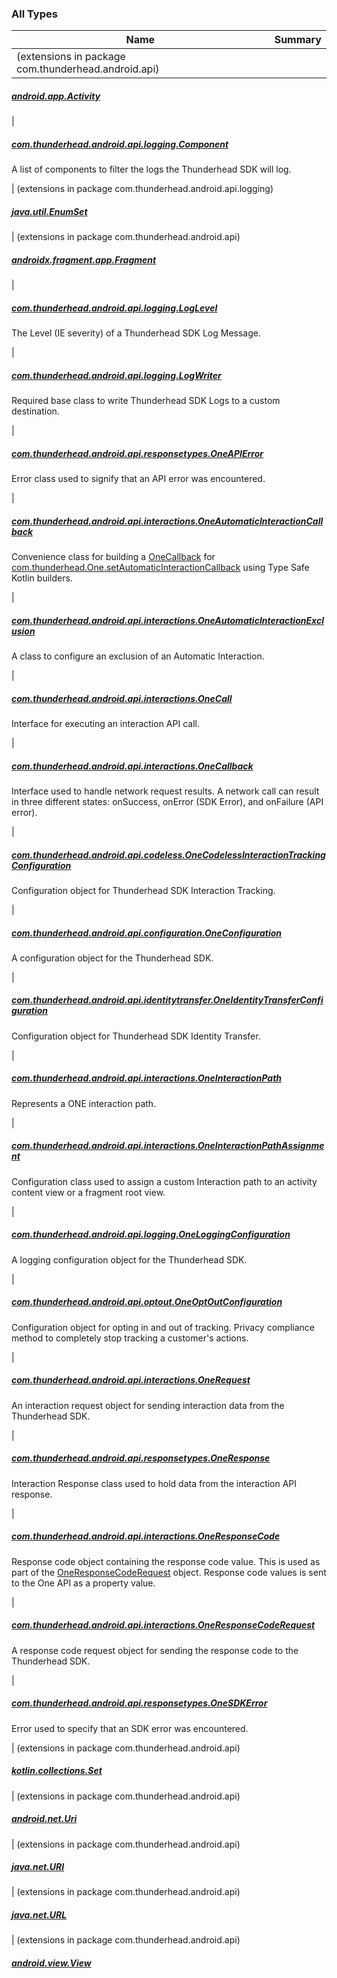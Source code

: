 

### All Types

| Name | Summary |
|---|---|
| (extensions in package com.thunderhead.android.api)

##### [android.app.Activity](../com.thunderhead.android.api/android.app.-activity/index.md)


|

##### [com.thunderhead.android.api.logging.Component](../com.thunderhead.android.api.logging/-component/index.md)

A list of components to filter the logs
the Thunderhead SDK will log.


| (extensions in package com.thunderhead.android.api.logging)

##### [java.util.EnumSet](../com.thunderhead.android.api.logging/java.util.-enum-set/index.md)


| (extensions in package com.thunderhead.android.api)

##### [androidx.fragment.app.Fragment](../com.thunderhead.android.api/androidx.fragment.app.-fragment/index.md)


|

##### [com.thunderhead.android.api.logging.LogLevel](../com.thunderhead.android.api.logging/-log-level/index.md)

The Level (IE severity) of a Thunderhead SDK Log Message.


|

##### [com.thunderhead.android.api.logging.LogWriter](../com.thunderhead.android.api.logging/-log-writer/index.md)

Required base class to write Thunderhead SDK Logs
to a custom destination.


|

##### [com.thunderhead.android.api.responsetypes.OneAPIError](../com.thunderhead.android.api.responsetypes/-one-a-p-i-error/index.md)

Error class used to signify that an API error was encountered.


|

##### [com.thunderhead.android.api.interactions.OneAutomaticInteractionCallback](../com.thunderhead.android.api.interactions/-one-automatic-interaction-callback/index.md)

Convenience class for building a [OneCallback](../com.thunderhead.android.api.interactions/-one-callback/index.md) for
[com.thunderhead.One.setAutomaticInteractionCallback](#) using Type Safe Kotlin builders.


|

##### [com.thunderhead.android.api.interactions.OneAutomaticInteractionExclusion](../com.thunderhead.android.api.interactions/-one-automatic-interaction-exclusion/index.md)

A class to configure an exclusion of an Automatic Interaction.


|

##### [com.thunderhead.android.api.interactions.OneCall](../com.thunderhead.android.api.interactions/-one-call/index.md)

Interface for executing an interaction API call.


|

##### [com.thunderhead.android.api.interactions.OneCallback](../com.thunderhead.android.api.interactions/-one-callback/index.md)

Interface used to handle network request results. A network call can result in three
different states: onSuccess, onError (SDK Error), and onFailure (API error).


|

##### [com.thunderhead.android.api.codeless.OneCodelessInteractionTrackingConfiguration](../com.thunderhead.android.api.codeless/-one-codeless-interaction-tracking-configuration/index.md)

Configuration object for Thunderhead SDK Interaction Tracking.


|

##### [com.thunderhead.android.api.configuration.OneConfiguration](../com.thunderhead.android.api.configuration/-one-configuration/index.md)

A configuration object for the Thunderhead SDK.


|

##### [com.thunderhead.android.api.identitytransfer.OneIdentityTransferConfiguration](../com.thunderhead.android.api.identitytransfer/-one-identity-transfer-configuration/index.md)

Configuration object for Thunderhead SDK Identity Transfer.


|

##### [com.thunderhead.android.api.interactions.OneInteractionPath](../com.thunderhead.android.api.interactions/-one-interaction-path/index.md)

Represents a ONE interaction path.


|

##### [com.thunderhead.android.api.interactions.OneInteractionPathAssignment](../com.thunderhead.android.api.interactions/-one-interaction-path-assignment/index.md)

Configuration class used to assign a custom Interaction path to
an activity content view or a fragment root view.


|

##### [com.thunderhead.android.api.logging.OneLoggingConfiguration](../com.thunderhead.android.api.logging/-one-logging-configuration/index.md)

A logging configuration object for the Thunderhead SDK.


|

##### [com.thunderhead.android.api.optout.OneOptOutConfiguration](../com.thunderhead.android.api.optout/-one-opt-out-configuration/index.md)

Configuration object for opting in and out of tracking.
Privacy compliance method to completely stop tracking a customer's actions.


|

##### [com.thunderhead.android.api.interactions.OneRequest](../com.thunderhead.android.api.interactions/-one-request/index.md)

An interaction request object for sending interaction data from the Thunderhead SDK.


|

##### [com.thunderhead.android.api.responsetypes.OneResponse](../com.thunderhead.android.api.responsetypes/-one-response/index.md)

Interaction Response class used to hold data from the interaction API response.


|

##### [com.thunderhead.android.api.interactions.OneResponseCode](../com.thunderhead.android.api.interactions/-one-response-code/index.md)

Response code object containing the response code value. This is used as part of the
[OneResponseCodeRequest](../com.thunderhead.android.api.interactions/-one-response-code-request/index.md) object. Response code values is sent to the One API as a property value.


|

##### [com.thunderhead.android.api.interactions.OneResponseCodeRequest](../com.thunderhead.android.api.interactions/-one-response-code-request/index.md)

A response code request object for sending the response code to the Thunderhead SDK.


|

##### [com.thunderhead.android.api.responsetypes.OneSDKError](../com.thunderhead.android.api.responsetypes/-one-s-d-k-error/index.md)

Error used to specify that an SDK error was encountered.


| (extensions in package com.thunderhead.android.api)

##### [kotlin.collections.Set](../com.thunderhead.android.api/kotlin.collections.-set/index.md)


| (extensions in package com.thunderhead.android.api)

##### [android.net.Uri](../com.thunderhead.android.api/android.net.-uri/index.md)


| (extensions in package com.thunderhead.android.api)

##### [java.net.URI](../com.thunderhead.android.api/java.net.-u-r-i/index.md)


| (extensions in package com.thunderhead.android.api)

##### [java.net.URL](../com.thunderhead.android.api/java.net.-u-r-l/index.md)


| (extensions in package com.thunderhead.android.api)

##### [android.view.View](../com.thunderhead.android.api/android.view.-view/index.md)


